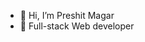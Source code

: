 - 👋 Hi, I’m Preshit Magar
- 👀 Full-stack Web developer


<!---
preshitmagar/preshitmagar is a ✨ special ✨ repository because its `README.md` (this file) appears on your GitHub profile.
You can click the Preview link to take a look at your changes.
--->
